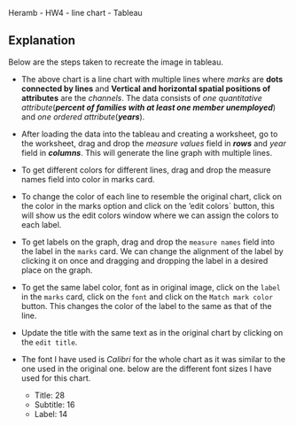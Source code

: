 Heramb - HW4 - line chart - Tableau

## Explanation

Below are the steps taken to recreate the image in tableau.

  - The above chart is a line chart with multiple lines where *marks*
    are **dots connected by lines** and **Vertical and horizontal
    spatial positions of attributes** are the *channels*. The data
    consists of *one quantitative attribute*(***percent of families with
    at least one member unemployed***) and *one ordered
    attribute*(***years***).

  - After loading the data into the tableau and creating a worksheet, go
    to the worksheet, drag and drop the *measure values* field in
    ***rows*** and *year* field in ***columns***. This will generate the
    line graph with multiple lines.

  - To get different colors for different lines, drag and drop the
    measure names field into color in marks card.

  - To change the color of each line to resemble the original chart,
    click on the color in the marks option and click on the ’edit
    colors\` button, this will show us the edit colors window where we
    can assign the colors to each label.

  - To get labels on the graph, drag and drop the `measure names` field
    into the label in the `marks` card. We can change the alignment of
    the label by clicking it on once and dragging and dropping the label
    in a desired place on the graph.

  - To get the same label color, font as in original image, click on the
    `label` in the `marks` card, click on the `font` and click on the
    `Match mark color` button. This changes the color of the label to
    the same as that of the line.

  - Update the title with the same text as in the original chart by
    clicking on the `edit title`.

  - The font I have used is *Calibri* for the whole chart as it was
    similar to the one used in the original one. below are the different
    font sizes I have used for this chart.
    
      - Title: 28
      - Subtitle: 16
      - Label: 14

